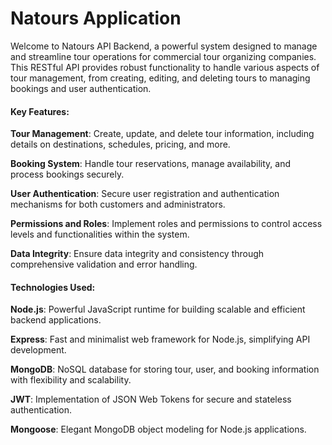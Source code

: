 # Natours Application

Welcome to Natours API Backend, a powerful system designed to manage and streamline tour operations for commercial tour organizing companies. This RESTful API provides robust functionality to handle various aspects of tour management, from creating, editing, and deleting tours to managing bookings and user authentication.

#### Key Features:

**Tour Management**: Create, update, and delete tour information, including details on destinations, schedules, pricing, and more.

**Booking System**: Handle tour reservations, manage availability, and process bookings securely.

**User Authentication**: Secure user registration and authentication mechanisms for both customers and administrators.

**Permissions and Roles**: Implement roles and permissions to control access levels and functionalities within the system.

**Data Integrity**: Ensure data integrity and consistency through comprehensive validation and error handling.

#### Technologies Used:

**Node.js**: Powerful JavaScript runtime for building scalable and efficient backend applications.

**Express**: Fast and minimalist web framework for Node.js, simplifying API development.

**MongoDB**: NoSQL database for storing tour, user, and booking information with flexibility and scalability.

**JWT**: Implementation of JSON Web Tokens for secure and stateless authentication.

**Mongoose**: Elegant MongoDB object modeling for Node.js applications.
